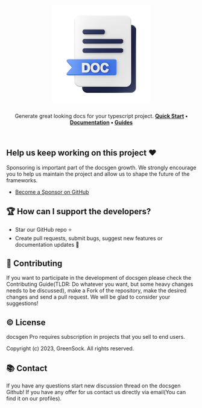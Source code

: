 <h1 align="center">

  <img src="./assets/logo.svg" width="260px" />

</h1>

<div align="center">

Generate great looking docs for your typescript project. **[Quick Start](https://docsgen.dev/) •
[Documentation](https://docs.docsgen.dev/) • [Guides](https://docs.docsgen.dev/guides)**

</div>

<br />

<!-- ## Key Features

⚙️

🔌

⚛

📬

🔐

⚡

🔀

🔮

🔋

🎨  -->

## Help us keep working on this project ❤️

Sponsoring is important part of the docsgen growth. We strongly encourage you to help us maintain the project and allow
us to shape the future of the frameworks.

- [Become a Sponsor on GitHub](https://github.com/sponsors/prc5)

## 🏆 How can I support the developers?

- Star our GitHub repo ⭐
- Create pull requests, submit bugs, suggest new features or documentation updates 🔧
<!-- - Read us on [Medium](/)
- Follow us on [Twitter 🐾](/)
- Like our page on [LinkedIn 👍](/) -->

## 🤝 Contributing

If you want to participate in the development of docsgen please check the Contributing Guide(TLDR: Do whatever you want,
but some heavy changes needs to be discussed), make a Fork of the repository, make the desired changes and send a pull
request. We will be glad to consider your suggestions!

## ©️ License

docsgen Pro requires subscription in projects that you sell to end users.

Copyright (c) 2023, GreenSock. All rights reserved.

## 📚 Contact

If you have any questions start new discussion thread on the docsgen Github! If you have any offer for us contact us
directly via email(You can find it on our profiles).
